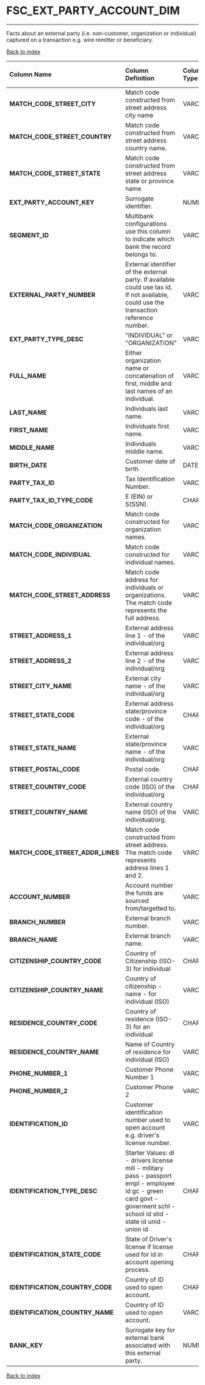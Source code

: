 # FSC_EXT_PARTY_ACCOUNT_DIM

---

Facts about an external party (i.e. non-customer, organization or individual) captured on a transaction e.g. wire remitter or beneficiary.

[Back to index](./index.md)

| Column Name                      | Column Definition                                                                                                                                                         | Column Data Type   | Column Null Option   | PK   | FK   |
|:---------------------------------|:--------------------------------------------------------------------------------------------------------------------------------------------------------------------------|:-------------------|:---------------------|:-----|:-----|
| **MATCH_CODE_STREET_CITY**       | Match code constructed from street address city name                                                                                                                      | VARCHAR2(30)       | Null                 | No   | No   |
| **MATCH_CODE_STREET_COUNTRY**    | Match code constructed from street address country name.                                                                                                                  | VARCHAR2(15)       | Null                 | No   | No   |
| **MATCH_CODE_STREET_STATE**      | Match code constructed from street address state or province name                                                                                                         | VARCHAR2(15)       | Null                 | No   | No   |
| **EXT_PARTY_ACCOUNT_KEY**        | Surrogate identifier.                                                                                                                                                     | NUMBER(12)         | Not Null             | Yes  | No   |
| **SEGMENT_ID**                   | Multibank configurations use this column to indicate which bank the record belongs to.                                                                                    | VARCHAR2(128)      | Not Null             | Yes  | No   |
| **EXTERNAL_PARTY_NUMBER**        | External identifier of the external party.  If available could use tax id.  If not available, could use the transaction reference number.                                 | VARCHAR2(100)      | Null                 | No   | No   |
| **EXT_PARTY_TYPE_DESC**          | "INDIVIDUAL" or "ORGANIZATION"                                                                                                                                            | VARCHAR2(20)       | Null                 | No   | No   |
| **FULL_NAME**                    | Either organization name or concatenation of first, middle and last names of an individual.                                                                               | VARCHAR2(200)      | Null                 | No   | No   |
| **LAST_NAME**                    | Individuals last name.                                                                                                                                                    | VARCHAR2(50)       | Null                 | No   | No   |
| **FIRST_NAME**                   | Individuals first name.                                                                                                                                                   | VARCHAR2(50)       | Null                 | No   | No   |
| **MIDDLE_NAME**                  | Individuals middle name.                                                                                                                                                  | VARCHAR2(100)      | Null                 | No   | No   |
| **BIRTH_DATE**                   | Customer date of birth                                                                                                                                                    | DATE               | Null                 | No   | No   |
| **PARTY_TAX_ID**                 | Tax Identification Number.                                                                                                                                                | VARCHAR2(35)       | Null                 | No   | No   |
| **PARTY_TAX_ID_TYPE_CODE**       | E (EIN)  or S(SSN).                                                                                                                                                       | CHAR(1)            | Null                 | No   | No   |
| **MATCH_CODE_ORGANIZATION**      | Match code constructed for organization names.                                                                                                                            | VARCHAR2(100)      | Null                 | No   | No   |
| **MATCH_CODE_INDIVIDUAL**        | Match code constructed for individual names.                                                                                                                              | VARCHAR2(80)       | Null                 | No   | No   |
| **MATCH_CODE_STREET_ADDRESS**    | Match code address for individuals or organizations. The match code represents the full address.                                                                          | VARCHAR2(140)      | Null                 | No   | No   |
| **STREET_ADDRESS_1**             | External address line 1 - of the individual/org                                                                                                                           | VARCHAR2(35)       | Null                 | No   | No   |
| **STREET_ADDRESS_2**             | External address line 2 - of the individual/org                                                                                                                           | VARCHAR2(35)       | Null                 | No   | No   |
| **STREET_CITY_NAME**             | External city name - of the individual/org                                                                                                                                | VARCHAR2(35)       | Null                 | No   | No   |
| **STREET_STATE_CODE**            | External address state/province code - of the individual/org                                                                                                              | CHAR(3)            | Null                 | No   | No   |
| **STREET_STATE_NAME**            | External state/province name - of the individual/org                                                                                                                      | VARCHAR2(35)       | Null                 | No   | No   |
| **STREET_POSTAL_CODE**           | Postal code.                                                                                                                                                              | CHAR(10)           | Null                 | No   | No   |
| **STREET_COUNTRY_CODE**          | External country code (ISO) of the individual/org                                                                                                                         | CHAR(3)            | Null                 | No   | No   |
| **STREET_COUNTRY_NAME**          | External country name (ISO) of the individual/org.                                                                                                                        | VARCHAR2(100)      | Null                 | No   | No   |
| **MATCH_CODE_STREET_ADDR_LINES** | Match code constructed from street address. The match code represents address lines 1 and 2.                                                                              | VARCHAR2(80)       | Null                 | No   | No   |
| **ACCOUNT_NUMBER**               | Account number the funds are sourced from/targetted to.                                                                                                                   | VARCHAR2(50)       | Null                 | No   | No   |
| **BRANCH_NUMBER**                | External branch number.                                                                                                                                                   | VARCHAR2(25)       | Null                 | No   | No   |
| **BRANCH_NAME**                  | External branch name.                                                                                                                                                     | VARCHAR2(35)       | Null                 | No   | No   |
| **CITIZENSHIP_COUNTRY_CODE**     | Country of Citizenship (ISO-3) for individual                                                                                                                             | CHAR(3)            | Null                 | No   | No   |
| **CITIZENSHIP_COUNTRY_NAME**     | Country of citizenship - name - for individual (ISO)                                                                                                                      | VARCHAR2(100)      | Null                 | No   | No   |
| **RESIDENCE_COUNTRY_CODE**       | Country of residence (ISO-3) for an individual                                                                                                                            | CHAR(3)            | Null                 | No   | No   |
| **RESIDENCE_COUNTRY_NAME**       | Name of Country of residence for individual (ISO)                                                                                                                         | VARCHAR2(100)      | Null                 | No   | No   |
| **PHONE_NUMBER_1**               | Customer Phone Number 1                                                                                                                                                   | VARCHAR2(25)       | Null                 | No   | No   |
| **PHONE_NUMBER_2**               | Customer Phone 2                                                                                                                                                          | VARCHAR2(25)       | Null                 | No   | No   |
| **IDENTIFICATION_ID**            | Customer identification number used to open account e.g. driver's license number.                                                                                         | VARCHAR2(35)       | Null                 | No   | No   |
| **IDENTIFICATION_TYPE_DESC**     | Starter Values: dl - drivers license mili - military pass - passport empl - employee id gc - green card govt - goverment schl - school id stid - state id unid - union id | CHAR(4)            | Null                 | No   | No   |
| **IDENTIFICATION_STATE_CODE**    | State of Driver's license if license used for id in account opening process.                                                                                              | CHAR(3)            | Null                 | No   | No   |
| **IDENTIFICATION_COUNTRY_CODE**  | Country of ID used to open account.                                                                                                                                       | CHAR(3)            | Null                 | No   | No   |
| **IDENTIFICATION_COUNTRY_NAME**  | Country of ID used to open account.                                                                                                                                       | VARCHAR2(100)      | Null                 | No   | No   |
| **BANK_KEY**                     | Surrogate key for external bank associated with this external party.                                                                                                      | NUMBER(12)         | Null                 | No   | No   |

[Back to index](./index.md)
